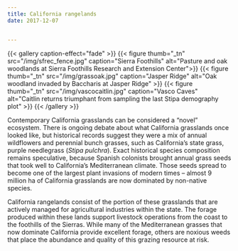 ```yaml
---
title: California rangelands
date: 2017-12-07


---
```


{{< gallery caption-effect="fade" >}}
  {{< figure thumb="_tn" src="/img/sfrec_fence.jpg" caption="Sierra Foothills" alt="Pasture and oak woodlands at Sierra Foothills Research and Extension Center">}}
  {{< figure thumb="_tn" src="/img/grassoak.jpg" caption="Jasper Ridge" alt="Oak woodland invaded by Baccharis at Jasper Ridge" >}}
  {{< figure thumb="_tn" src="/img/vascocaitlin.jpg" caption="Vasco Caves" alt="Caitlin returns triumphant from sampling the last Stipa demography plot" >}}
{{< /gallery >}}

<!--more-->

Contemporary California grasslands can be considered a “novel” ecosystem. There is ongoing debate about what California grasslands once looked like, but historical records suggest they were a mix of annual wildflowers and perennial bunch grasses, such as California’s state grass, purple needlegrass (_Stipa pulchra_). Exact historical species composition remains speculative, because Spanish colonists brought annual grass seeds that took well to California’s Mediterranean climate. Those seeds spread to become one of the largest plant invasions of modern times – almost 9 million ha of California grasslands are now dominated by non-native species.

California rangelands consist of the portion of these grasslands that are actively managed for agricultural industries within the state. The forage produced within these lands support livestock operations from the coast to the foothills of the Sierras. While many of the Mediterranean grasses that now dominate California provide excellent forage, others are noxious weeds that place the abundance and quality of this grazing resource at risk.